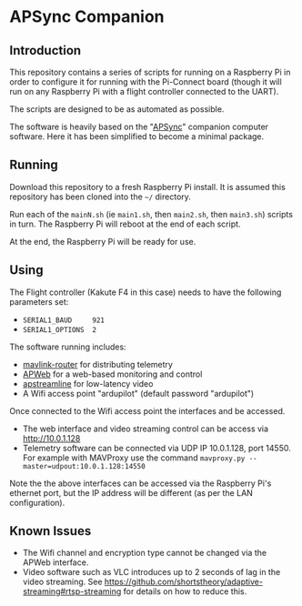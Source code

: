 # APSync Companion

## Introduction
This repository contains a series of scripts for running on a Raspberry Pi in order
to configure it for running with the Pi-Connect board (though it will run on any Raspberry
Pi with a flight controller connected to the UART).

The scripts are designed to be as automated as possible.

The software is heavily based on the "[APSync](http://ardupilot.org/dev/docs/apsync-intro.html)" companion computer software. Here it has been simplified to become a minimal package.

## Running

Download this repository to a fresh Raspberry Pi install. It is assumed this repository has been
cloned into the ``~/`` directory.

Run each of the ``mainN.sh`` (ie ``main1.sh``, then ``main2.sh``, then ``main3.sh``) scripts in turn. The Raspberry Pi will reboot at the end of each script.

At the end, the Raspberry Pi will be ready for use.

## Using

The Flight controller (Kakute F4 in this case) needs to have the following parameters set:
- ``SERIAL1_BAUD     921``
- ``SERIAL1_OPTIONS  2``

The software running includes:
- [mavlink-router](https://github.com/intel/mavlink-router) for distributing telemetry
- [APWeb](https://github.com/shortstheory/APWeb) for a web-based monitoring and control
- [apstreamline](https://github.com/shortstheory/adaptive-streaming) for low-latency video
- A Wifi access point "ardupilot" (default password "ardupilot")

Once connected to the Wifi access point the interfaces and be accessed.

- The web interface and video streaming control can be access via http://10.0.1.128
- Telemetry software can be connected via UDP IP 10.0.1.128, port 14550. For example
with MAVProxy use the command ``mavproxy.py --master=udpout:10.0.1.128:14550``

Note the the above interfaces can be accessed via the Raspberry Pi's ethernet port, but
the IP address will be different (as per the LAN configuration).

## Known Issues

- The Wifi channel and encryption type cannot be changed via the APWeb interface.
- Video software such as VLC introduces up to 2 seconds of lag in the video streaming. 
See https://github.com/shortstheory/adaptive-streaming#rtsp-streaming for details on how
to reduce this.
